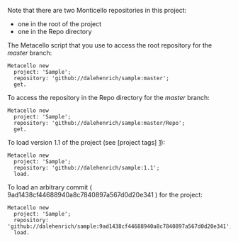 Note that there are two Monticello repositories in this project:

 * one in the root of the project
 * one in the Repo directory

The Metacello script that you use to access the root repository for the *master* branch:

```Smalltalk
Metacello new 
  project: 'Sample';
  repository: 'github://dalehenrich/sample:master'; 
  get.
```

To access the repository in the Repo directory for the *master* branch:

```Smalltalk
Metacello new 
  project: 'Sample'; 
  repository: 'github://dalehenrich/sample:master/Repo'; 
  get.
```

To load version 1.1 of the project (see [project tags] [1]):

```Smalltalk
Metacello new 
  project: 'Sample';
  repository: 'github://dalehenrich/sample:1.1';
  load.
```

To load an arbitrary commit ( 9ad1438cf44688940a8c7840897a567d0d20e341 ) for the project:

```Smalltalk
Metacello new 
  project: 'Sample';
  repository: 'github://dalehenrich/sample:9ad1438cf44688940a8c7840897a567d0d20e341';
  load.
```

[1]: https://github.com/dalehenrich/sample/tags